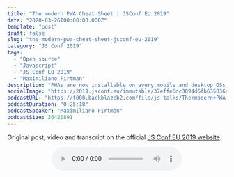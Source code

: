 ```yaml
---
title: "The modern PWA Cheat Sheet | JSConf EU 2019"
date: "2020-03-26T00:00:00.000Z"
template: "post"
draft: false
slug: "the-modern-pwa-cheat-sheet-jsconf-eu-2019"
category: "JS Conf 2019"
tags:
  - "Open source"
  - "Javascript"
  - "JS Conf EU 2019"
  - "Maximiliano Firtman"
description: "PWAs are now installable on every mobile and desktop OSs, but there is a lot of new things since last year we need to do to create a successful experience. We will start understanding the App Lifecycle on every OS including new APIs, the limitations on iOS and how to deal with them, and how WebAPK works on Android. We will mention challenges on desktop PWAs, including multi-window management and we will finally cover distribution channels, including new DOM events to improve analytics, how to create a custom Install experience, and how to distribute the app in the store."
socialImage: "https://2019.jsconf.eu/immutable/37effe6dc3094d6fb635836a5737f8547beb940e/images/cms/maximiliano-firtman-88d49636-1000-square.jpg"
podcastURL: "https://f000.backblazeb2.com/file/js-talks/The+modern+PWA+Cheat+Sheet+by+Maximiliano+Firtman+%C2%A0JSConf+EU+2019.mp3"
podcastDuration: "0:25:18"
podcastSpeaker: "Maximiliano Firtman"
podcastSize: 36420891
---
```


Original post, video and transcript on the official [JS Conf EU 2019 website](https://2019.jsconf.eu/maximiliano-firtman/the-modern-pwa-cheat-sheet.html).

<!-- End of podcast preview -->

<div style="text-align: center">
	<audio controls="controls">
		<source type="audio/mp3" src="https://f000.backblazeb2.com/file/js-talks/The+modern+PWA+Cheat+Sheet+by+Maximiliano+Firtman+%C2%A0JSConf+EU+2019.mp3"></source>
		<p>Your browser does not support the audio element.</p>
	</audio>
</div>